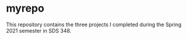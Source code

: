 # myrepo
This repository contains the three projects I completed during the Spring 2021 semester in SDS 348.
